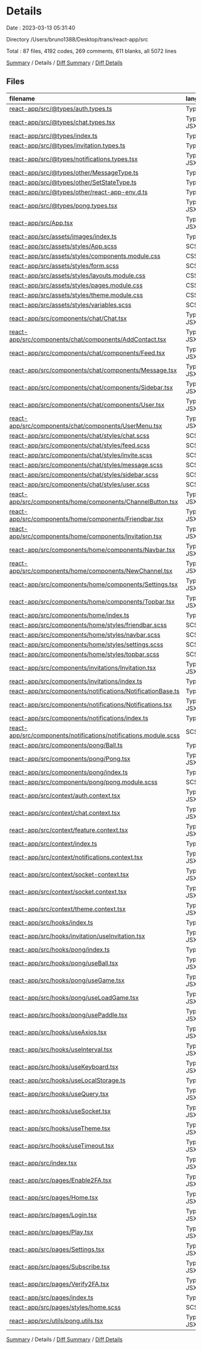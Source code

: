 # Details

Date : 2023-03-13 05:31:40

Directory /Users/bruno1388/Desktop/trans/react-app/src

Total : 87 files,  4192 codes, 269 comments, 611 blanks, all 5072 lines

[Summary](results.md) / Details / [Diff Summary](diff.md) / [Diff Details](diff-details.md)

## Files
| filename | language | code | comment | blank | total |
| :--- | :--- | ---: | ---: | ---: | ---: |
| [react-app/src/@types/auth.types.ts](/react-app/src/@types/auth.types.ts) | TypeScript | 26 | 28 | 13 | 67 |
| [react-app/src/@types/chat.types.tsx](/react-app/src/@types/chat.types.tsx) | TypeScript JSX | 38 | 0 | 8 | 46 |
| [react-app/src/@types/index.ts](/react-app/src/@types/index.ts) | TypeScript | 7 | 0 | 1 | 8 |
| [react-app/src/@types/invitation.types.ts](/react-app/src/@types/invitation.types.ts) | TypeScript | 40 | 0 | 9 | 49 |
| [react-app/src/@types/notifications.types.tsx](/react-app/src/@types/notifications.types.tsx) | TypeScript JSX | 37 | 2 | 13 | 52 |
| [react-app/src/@types/other/MessageType.ts](/react-app/src/@types/other/MessageType.ts) | TypeScript | 5 | 0 | 1 | 6 |
| [react-app/src/@types/other/SetStateType.ts](/react-app/src/@types/other/SetStateType.ts) | TypeScript | 2 | 0 | 2 | 4 |
| [react-app/src/@types/other/react-app-env.d.ts](/react-app/src/@types/other/react-app-env.d.ts) | TypeScript | 0 | 1 | 1 | 2 |
| [react-app/src/@types/pong.types.tsx](/react-app/src/@types/pong.types.tsx) | TypeScript JSX | 67 | 0 | 13 | 80 |
| [react-app/src/App.tsx](/react-app/src/App.tsx) | TypeScript JSX | 43 | 24 | 6 | 73 |
| [react-app/src/assets/images/index.ts](/react-app/src/assets/images/index.ts) | TypeScript | 16 | 0 | 1 | 17 |
| [react-app/src/assets/styles/App.scss](/react-app/src/assets/styles/App.scss) | SCSS | 24 | 0 | 6 | 30 |
| [react-app/src/assets/styles/components.module.css](/react-app/src/assets/styles/components.module.css) | CSS | 59 | 2 | 9 | 70 |
| [react-app/src/assets/styles/form.scss](/react-app/src/assets/styles/form.scss) | SCSS | 119 | 4 | 14 | 137 |
| [react-app/src/assets/styles/layouts.module.css](/react-app/src/assets/styles/layouts.module.css) | CSS | 134 | 14 | 23 | 171 |
| [react-app/src/assets/styles/pages.module.css](/react-app/src/assets/styles/pages.module.css) | CSS | 45 | 2 | 7 | 54 |
| [react-app/src/assets/styles/theme.module.css](/react-app/src/assets/styles/theme.module.css) | CSS | 20 | 0 | 2 | 22 |
| [react-app/src/assets/styles/variables.scss](/react-app/src/assets/styles/variables.scss) | SCSS | 26 | 2 | 8 | 36 |
| [react-app/src/components/chat/Chat.tsx](/react-app/src/components/chat/Chat.tsx) | TypeScript JSX | 11 | 0 | 3 | 14 |
| [react-app/src/components/chat/components/AddContact.tsx](/react-app/src/components/chat/components/AddContact.tsx) | TypeScript JSX | 58 | 0 | 6 | 64 |
| [react-app/src/components/chat/components/Feed.tsx](/react-app/src/components/chat/components/Feed.tsx) | TypeScript JSX | 64 | 0 | 7 | 71 |
| [react-app/src/components/chat/components/Message.tsx](/react-app/src/components/chat/components/Message.tsx) | TypeScript JSX | 32 | 0 | 5 | 37 |
| [react-app/src/components/chat/components/Sidebar.tsx](/react-app/src/components/chat/components/Sidebar.tsx) | TypeScript JSX | 61 | 0 | 4 | 65 |
| [react-app/src/components/chat/components/User.tsx](/react-app/src/components/chat/components/User.tsx) | TypeScript JSX | 44 | 0 | 4 | 48 |
| [react-app/src/components/chat/components/UserMenu.tsx](/react-app/src/components/chat/components/UserMenu.tsx) | TypeScript JSX | 19 | 0 | 2 | 21 |
| [react-app/src/components/chat/styles/chat.scss](/react-app/src/components/chat/styles/chat.scss) | SCSS | 10 | 0 | 2 | 12 |
| [react-app/src/components/chat/styles/feed.scss](/react-app/src/components/chat/styles/feed.scss) | SCSS | 67 | 0 | 5 | 72 |
| [react-app/src/components/chat/styles/invite.scss](/react-app/src/components/chat/styles/invite.scss) | SCSS | 29 | 0 | 2 | 31 |
| [react-app/src/components/chat/styles/message.scss](/react-app/src/components/chat/styles/message.scss) | SCSS | 47 | 0 | 5 | 52 |
| [react-app/src/components/chat/styles/sidebar.scss](/react-app/src/components/chat/styles/sidebar.scss) | SCSS | 38 | 0 | 3 | 41 |
| [react-app/src/components/chat/styles/user.scss](/react-app/src/components/chat/styles/user.scss) | SCSS | 71 | 0 | 5 | 76 |
| [react-app/src/components/home/components/ChannelButton.tsx](/react-app/src/components/home/components/ChannelButton.tsx) | TypeScript JSX | 15 | 0 | 2 | 17 |
| [react-app/src/components/home/components/Friendbar.tsx](/react-app/src/components/home/components/Friendbar.tsx) | TypeScript JSX | 37 | 1 | 5 | 43 |
| [react-app/src/components/home/components/Invitation.tsx](/react-app/src/components/home/components/Invitation.tsx) | TypeScript JSX | 77 | 0 | 7 | 84 |
| [react-app/src/components/home/components/Navbar.tsx](/react-app/src/components/home/components/Navbar.tsx) | TypeScript JSX | 84 | 0 | 8 | 92 |
| [react-app/src/components/home/components/NewChannel.tsx](/react-app/src/components/home/components/NewChannel.tsx) | TypeScript JSX | 88 | 0 | 6 | 94 |
| [react-app/src/components/home/components/Settings.tsx](/react-app/src/components/home/components/Settings.tsx) | TypeScript JSX | 185 | 1 | 18 | 204 |
| [react-app/src/components/home/components/Topbar.tsx](/react-app/src/components/home/components/Topbar.tsx) | TypeScript JSX | 72 | 8 | 7 | 87 |
| [react-app/src/components/home/index.ts](/react-app/src/components/home/index.ts) | TypeScript | 3 | 0 | 1 | 4 |
| [react-app/src/components/home/styles/friendbar.scss](/react-app/src/components/home/styles/friendbar.scss) | SCSS | 25 | 0 | 2 | 27 |
| [react-app/src/components/home/styles/navbar.scss](/react-app/src/components/home/styles/navbar.scss) | SCSS | 90 | 1 | 9 | 100 |
| [react-app/src/components/home/styles/settings.scss](/react-app/src/components/home/styles/settings.scss) | SCSS | 9 | 0 | 1 | 10 |
| [react-app/src/components/home/styles/topbar.scss](/react-app/src/components/home/styles/topbar.scss) | SCSS | 113 | 3 | 16 | 132 |
| [react-app/src/components/invitations/Invitation.tsx](/react-app/src/components/invitations/Invitation.tsx) | TypeScript JSX | 112 | 6 | 17 | 135 |
| [react-app/src/components/invitations/index.ts](/react-app/src/components/invitations/index.ts) | TypeScript | 1 | 0 | 1 | 2 |
| [react-app/src/components/notifications/NotificationBase.ts](/react-app/src/components/notifications/NotificationBase.ts) | TypeScript | 29 | 0 | 3 | 32 |
| [react-app/src/components/notifications/Notifications.tsx](/react-app/src/components/notifications/Notifications.tsx) | TypeScript JSX | 60 | 0 | 9 | 69 |
| [react-app/src/components/notifications/index.ts](/react-app/src/components/notifications/index.ts) | TypeScript | 2 | 0 | 1 | 3 |
| [react-app/src/components/notifications/notifications.module.scss](/react-app/src/components/notifications/notifications.module.scss) | SCSS | 57 | 0 | 9 | 66 |
| [react-app/src/components/pong/Ball.ts](/react-app/src/components/pong/Ball.ts) | TypeScript | 120 | 0 | 20 | 140 |
| [react-app/src/components/pong/Pong.tsx](/react-app/src/components/pong/Pong.tsx) | TypeScript JSX | 91 | 0 | 14 | 105 |
| [react-app/src/components/pong/index.ts](/react-app/src/components/pong/index.ts) | TypeScript | 2 | 0 | 1 | 3 |
| [react-app/src/components/pong/pong.module.scss](/react-app/src/components/pong/pong.module.scss) | SCSS | 29 | 25 | 5 | 59 |
| [react-app/src/context/auth.context.tsx](/react-app/src/context/auth.context.tsx) | TypeScript JSX | 51 | 0 | 10 | 61 |
| [react-app/src/context/chat.context.tsx](/react-app/src/context/chat.context.tsx) | TypeScript JSX | 47 | 0 | 12 | 59 |
| [react-app/src/context/feature.context.tsx](/react-app/src/context/feature.context.tsx) | TypeScript JSX | 32 | 0 | 9 | 41 |
| [react-app/src/context/index.ts](/react-app/src/context/index.ts) | TypeScript | 6 | 0 | 1 | 7 |
| [react-app/src/context/notifications.context.tsx](/react-app/src/context/notifications.context.tsx) | TypeScript JSX | 81 | 1 | 12 | 94 |
| [react-app/src/context/socket-context.tsx](/react-app/src/context/socket-context.tsx) | TypeScript JSX | 13 | 0 | 6 | 19 |
| [react-app/src/context/socket.context.tsx](/react-app/src/context/socket.context.tsx) | TypeScript JSX | 13 | 0 | 6 | 19 |
| [react-app/src/context/theme.context.tsx](/react-app/src/context/theme.context.tsx) | TypeScript JSX | 25 | 0 | 6 | 31 |
| [react-app/src/hooks/index.ts](/react-app/src/hooks/index.ts) | TypeScript | 10 | 0 | 1 | 11 |
| [react-app/src/hooks/invitation/useInvitation.tsx](/react-app/src/hooks/invitation/useInvitation.tsx) | TypeScript JSX | 154 | 4 | 17 | 175 |
| [react-app/src/hooks/pong/index.ts](/react-app/src/hooks/pong/index.ts) | TypeScript | 4 | 0 | 1 | 5 |
| [react-app/src/hooks/pong/useBall.tsx](/react-app/src/hooks/pong/useBall.tsx) | TypeScript JSX | 70 | 3 | 11 | 84 |
| [react-app/src/hooks/pong/useGame.tsx](/react-app/src/hooks/pong/useGame.tsx) | TypeScript JSX | 59 | 4 | 10 | 73 |
| [react-app/src/hooks/pong/useLoadGame.tsx](/react-app/src/hooks/pong/useLoadGame.tsx) | TypeScript JSX | 39 | 1 | 7 | 47 |
| [react-app/src/hooks/pong/usePaddle.tsx](/react-app/src/hooks/pong/usePaddle.tsx) | TypeScript JSX | 68 | 3 | 12 | 83 |
| [react-app/src/hooks/useAxios.tsx](/react-app/src/hooks/useAxios.tsx) | TypeScript JSX | 31 | 0 | 7 | 38 |
| [react-app/src/hooks/useInterval.tsx](/react-app/src/hooks/useInterval.tsx) | TypeScript JSX | 16 | 2 | 4 | 22 |
| [react-app/src/hooks/useKeyboard.tsx](/react-app/src/hooks/useKeyboard.tsx) | TypeScript JSX | 24 | 10 | 7 | 41 |
| [react-app/src/hooks/useLocalStorage.ts](/react-app/src/hooks/useLocalStorage.ts) | TypeScript | 19 | 0 | 6 | 25 |
| [react-app/src/hooks/useQuery.tsx](/react-app/src/hooks/useQuery.tsx) | TypeScript JSX | 15 | 3 | 3 | 21 |
| [react-app/src/hooks/useSocket.tsx](/react-app/src/hooks/useSocket.tsx) | TypeScript JSX | 16 | 0 | 5 | 21 |
| [react-app/src/hooks/useTheme.tsx](/react-app/src/hooks/useTheme.tsx) | TypeScript JSX | 13 | 0 | 4 | 17 |
| [react-app/src/hooks/useTimeout.tsx](/react-app/src/hooks/useTimeout.tsx) | TypeScript JSX | 16 | 0 | 4 | 20 |
| [react-app/src/index.tsx](/react-app/src/index.tsx) | TypeScript JSX | 28 | 0 | 3 | 31 |
| [react-app/src/pages/Enable2FA.tsx](/react-app/src/pages/Enable2FA.tsx) | TypeScript JSX | 82 | 110 | 16 | 208 |
| [react-app/src/pages/Home.tsx](/react-app/src/pages/Home.tsx) | TypeScript JSX | 83 | 2 | 9 | 94 |
| [react-app/src/pages/Login.tsx](/react-app/src/pages/Login.tsx) | TypeScript JSX | 87 | 1 | 12 | 100 |
| [react-app/src/pages/Play.tsx](/react-app/src/pages/Play.tsx) | TypeScript JSX | 92 | 0 | 8 | 100 |
| [react-app/src/pages/Settings.tsx](/react-app/src/pages/Settings.tsx) | TypeScript JSX | 191 | 1 | 18 | 210 |
| [react-app/src/pages/Subscribe.tsx](/react-app/src/pages/Subscribe.tsx) | TypeScript JSX | 101 | 0 | 12 | 113 |
| [react-app/src/pages/Verify2FA.tsx](/react-app/src/pages/Verify2FA.tsx) | TypeScript JSX | 54 | 0 | 10 | 64 |
| [react-app/src/pages/index.ts](/react-app/src/pages/index.ts) | TypeScript | 7 | 0 | 1 | 8 |
| [react-app/src/pages/styles/home.scss](/react-app/src/pages/styles/home.scss) | SCSS | 61 | 0 | 6 | 67 |
| [react-app/src/utils/pong.utils.tsx](/react-app/src/utils/pong.utils.tsx) | TypeScript JSX | 24 | 0 | 3 | 27 |

[Summary](results.md) / Details / [Diff Summary](diff.md) / [Diff Details](diff-details.md)